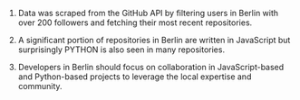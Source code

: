 1. Data was scraped from the GitHub API by filtering users in Berlin with over 200 followers and fetching their most recent repositories.

2. A significant portion of repositories in Berlin are written in JavaScript but surprisingly PYTHON is also seen in many repositories.

3. Developers in Berlin should focus on collaboration in JavaScript-based and Python-based projects to leverage the local expertise and community.
